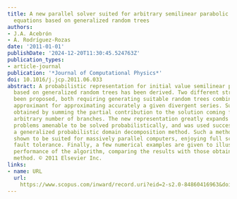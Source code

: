 ```yaml
---
title: A new parallel solver suited for arbitrary semilinear parabolic partial differential
  equations based on generalized random trees
authors:
- J.A. Acebrón
- Á. Rodríguez-Rozas
date: '2011-01-01'
publishDate: '2024-12-20T11:30:45.524763Z'
publication_types:
- article-journal
publication: '*Journal of Computational Physics*'
doi: 10.1016/j.jcp.2011.06.033
abstract: A probabilistic representation for initial value semilinear parabolic problems
  based on generalized random trees has been derived. Two different strategies have
  been proposed, both requiring generating suitable random trees combined with a Pade
  approximant for approximating accurately a given divergent series. Such series are
  obtained by summing the partial contribution to the solution coming from trees with
  arbitrary number of branches. The new representation greatly expands the class of
  problems amenable to be solved probabilistically, and was used successfully to develop
  a generalized probabilistic domain decomposition method. Such a method has been
  shown to be suited for massively parallel computers, enjoying full scalability and
  fault tolerance. Finally, a few numerical examples are given to illustrate the remarkable
  performance of the algorithm, comparing the results with those obtained with a classical
  method. © 2011 Elsevier Inc.
links:
- name: URL
  url: 
    https://www.scopus.com/inward/record.uri?eid=2-s2.0-84860416963&doi=10.1016%2fj.jcp.2011.06.033&partnerID=40&md5=1abaae0cc220a6b5690831c1960842fa
---
```

